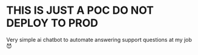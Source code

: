 # THIS IS JUST A POC DO NOT DEPLOY TO PROD
Very simple ai chatbot to automate answering support questions at my job 😈
